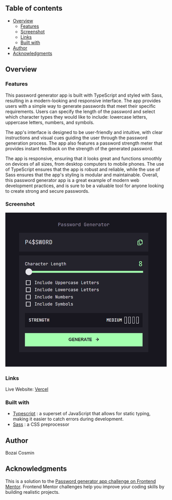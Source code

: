 ## Table of contents

- [Overview](#overview)
  - [Features](#features)
  - [Screenshot](#screenshot)
  - [Links](#links)
  - [Built with](#built-with)
- [Author](#author)
- [Acknowledgments](#acknowledgments)

## Overview

### Features

This password generator app is built with TypeScript and styled with Sass, resulting in a modern-looking and responsive interface. The app provides users with a simple way to generate passwords that meet their specific requirements. Users can specify the length of the password and select which character types they would like to include: lowercase letters, uppercase letters, numbers, and symbols.

The app's interface is designed to be user-friendly and intuitive, with clear instructions and visual cues guiding the user through the password generation process. The app also features a password strength meter that provides instant feedback on the strength of the generated password.

The app is responsive, ensuring that it looks great and functions smoothly on devices of all sizes, from desktop computers to mobile phones. The use of TypeScript ensures that the app is robust and reliable, while the use of Sass ensures that the app's styling is modular and maintainable. Overall, this password generator app is a great example of modern web development practices, and is sure to be a valuable tool for anyone looking to create strong and secure passwords.

### Screenshot

![](./public/ss.png)

### Links

Live Website: [Vercel]("https://password-generator-six-ruby.vercel.app/")

### Built with

- [Typescript]("https://www.typescriptlang.org/") : a superset of JavaScript that allows for static typing, making it easier to catch errors during development.
- [Sass]("https://sass-lang.com/") : a CSS preprocessor

## Author

Bozai Cosmin

## Acknowledgments

This is a solution to the [Password generator app challenge on Frontend Mentor](https://www.frontendmentor.io/challenges/password-generator-app-Mr8CLycqjh). Frontend Mentor challenges help you improve your coding skills by building realistic projects.

